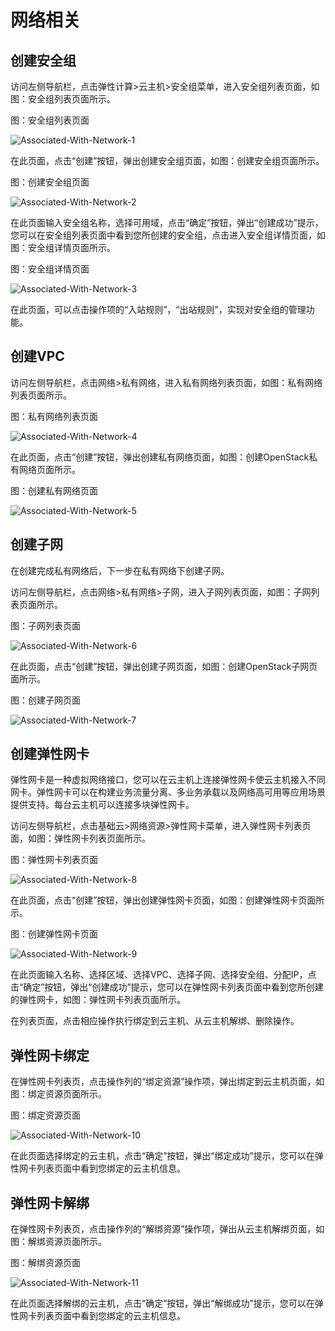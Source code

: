 # 网络相关

## 创建安全组

访问左侧导航栏，点击弹性计算>云主机>安全组菜单，进入安全组列表页面，如图：安全组列表页面所示。

图：安全组列表页面

![Associated-With-Network-1](../../../../image/JD-Cloud-Mesh/Associated-With-Network-1.png)

在此页面，点击“创建”按钮，弹出创建安全组页面，如图：创建安全组页面所示。

图：创建安全组页面

![Associated-With-Network-2](../../../../image/JD-Cloud-Mesh/Associated-With-Network-2.png)

在此页面输入安全组名称，选择可用域，点击“确定”按钮，弹出“创建成功”提示，您可以在安全组列表页面中看到您所创建的安全组，点击进入安全组详情页面，如图：安全组详情页面所示。

图：安全组详情页面

![Associated-With-Network-3](../../../../image/JD-Cloud-Mesh/Associated-With-Network-3.png)

在此页面，可以点击操作项的“入站规则”，“出站规则”，实现对安全组的管理功能。

## 创建VPC

访问左侧导航栏，点击网络>私有网络，进入私有网络列表页面，如图：私有网络列表页面所示。

图：私有网络列表页面

![Associated-With-Network-4](../../../../image/JD-Cloud-Mesh/Associated-With-Network-4.png)

在此页面，点击“创建”按钮，弹出创建私有网络页面，如图：创建OpenStack私有网络页面所示。

图：创建私有网络页面

![Associated-With-Network-5](../../../../image/JD-Cloud-Mesh/Associated-With-Network-5.png)

## 创建子网

在创建完成私有网络后，下一步在私有网络下创建子网。

访问左侧导航栏，点击网络>私有网络>子网，进入子网列表页面，如图：子网列表页面所示。

图：子网列表页面

![Associated-With-Network-6](../../../../image/JD-Cloud-Mesh/Associated-With-Network-6.png)

在此页面，点击“创建”按钮，弹出创建子网页面，如图：创建OpenStack子网页面所示。

图：创建子网页面

![Associated-With-Network-7](../../../../image/JD-Cloud-Mesh/Associated-With-Network-7.png)

## 创建弹性网卡

弹性网卡是一种虚拟网络接口，您可以在云主机上连接弹性网卡使云主机接入不同网卡。弹性网卡可以在构建业务流量分离、多业务承载以及网络高可用等应用场景提供支持。每台云主机可以连接多块弹性网卡。

访问左侧导航栏，点击基础云>网络资源>弹性网卡菜单，进入弹性网卡列表页面，如图：弹性网卡列表页面所示。

图：弹性网卡列表页面

![Associated-With-Network-8](../../../../image/JD-Cloud-Mesh/Associated-With-Network-8.png)

在此页面，点击“创建”按钮，弹出创建弹性网卡页面，如图：创建弹性网卡页面所示。

图：创建弹性网卡页面

![Associated-With-Network-9](../../../../image/JD-Cloud-Mesh/Associated-With-Network-9.png)

在此页面输入名称、选择区域、选择VPC、选择子网、选择安全组、分配IP，点击“确定”按钮，弹出“创建成功”提示，您可以在弹性网卡列表页面中看到您所创建的弹性网卡，如图：弹性网卡列表页面所示。

在列表页面，点击相应操作执行绑定到云主机、从云主机解绑、删除操作。

## 弹性网卡绑定

在弹性网卡列表页，点击操作列的“绑定资源”操作项，弹出绑定到云主机页面，如图：绑定资源页面所示。

图：绑定资源页面

![Associated-With-Network-10](../../../../image/JD-Cloud-Mesh/Associated-With-Network-10.png)

在此页面选择绑定的云主机，点击“确定”按钮，弹出“绑定成功”提示，您可以在弹性网卡列表页面中看到您绑定的云主机信息。

## 弹性网卡解绑

在弹性网卡列表页，点击操作列的“解绑资源”操作项，弹出从云主机解绑页面，如图：解绑资源页面所示。

图：解绑资源页面

![Associated-With-Network-11](../../../../image/JD-Cloud-Mesh/Associated-With-Network-11.png)

在此页面选择解绑的云主机，点击“确定”按钮，弹出“解绑成功”提示，您可以在弹性网卡列表页面中看到您绑定的云主机信息。
